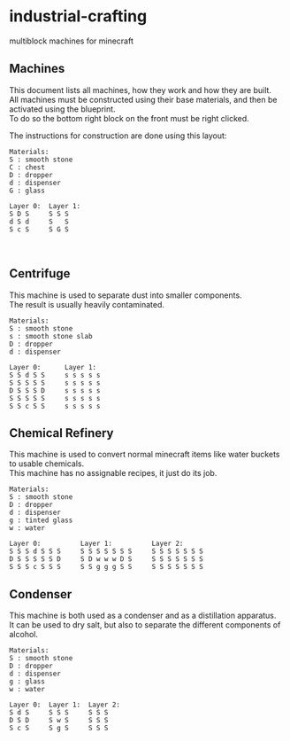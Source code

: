 # industrial-crafting
multiblock machines for minecraft

## Machines  
This document lists all machines, how they work and how they are built.  
All machines must be constructed using their base materials, and then be activated using the blueprint.  
To do so the bottom right block on the front must be right clicked.  

The instructions for construction are done using this layout:
```
Materials:  
S : smooth stone  
C : chest  
D : dropper  
d : dispenser  
G : glass

Layer 0:  Layer 1:
S D S     S S S
d S d     S   S
S c S     S G S
```

<br>

## Centrifuge  
This machine is used to separate dust into smaller components.  
The result is usually heavily contaminated.  

```
Materials:
S : smooth stone
s : smooth stone slab
D : dropper
d : dispenser

Layer 0:      Layer 1:
S S d S S     s s s s s
S S S S S     s s s s s
D S S S D     s s s s s
S S S S S     s s s s s
S S c S S     s s s s s
```

## Chemical Refinery  
This machine is used to convert normal minecraft items like water buckets to usable chemicals.  
This machine has no assignable recipes, it just do its job.  

```
Materials:
S : smooth stone
D : dropper
d : dispenser
g : tinted glass
w : water

Layer 0:          Layer 1:          Layer 2:
S S S d S S S     S S S S S S S     S S S S S S S
D S S S S S D     S D w w w D S     S S S S S S S
S S S c S S S     S S g g g S S     S S S S S S S
```

## Condenser  
This machine is both used as a condenser and as a distillation apparatus.  
It can be used to dry salt, but also to separate the different components of alcohol.  

```
Materials:
S : smooth stone
D : dropper
d : dispenser
g : glass
w : water

Layer 0:  Layer 1:  Layer 2:
S d S     S S S     S S S
D S D     S w S     S S S
S c S     S g S     S S S
```

